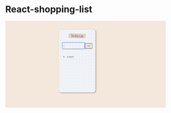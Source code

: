 # React-shopping-list
![shopping-list](https://github.com/miya-w/React-shopping-list/blob/main/imgs/shoppinglist00.png)
